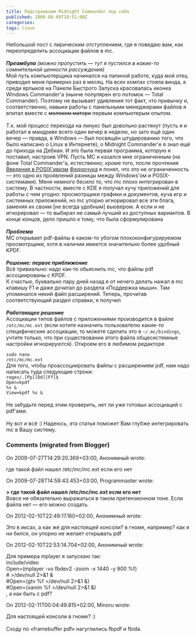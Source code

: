 ```yaml
---
title: Подстраиваем Midnight Commander под себя
published: 2008-08-09T18:51:00Z
categories: 
tags: linux
---
```


Небольшой пост с лирическим отступлением, где я поведаю вам, как переопределить ассоциации файлов в mc.<br /><a name='more'></a><br /><i><b>Преамбула</b> (можно пропустить — тут я пустился в какие-то сомнительной ценности рассуждения)</i><br />Мой путь компьютерщика начинался на папиной работе, куда мой отец приводил меня примерно раз в месяц. На всех компах стояла винда, а среди ярлыков на Панели Быстрого Запуска красовалась иконка Windows Commander'а (нынче популярен его потомок &mdash; Total Commander). Поэтому не вызывает удивления тот факт, что привычку и, соответственно, навыки работы с панельными менеджерами файлов я впитал вместе с <strike>молоком матери</strike> первым компьютерым опытом.<br /><br />Т.к. мой процесс перехода на линукс был довольно растянут (пусть я и работал в мандриве всего один вечер в неделю, но зато ещё один вечер — правда, в Windows — был посвящён штудированию того, что было написано о Linux в Интернете), о Midnight Commander'е я знал ещё до прихода на Дебиан. И это была первая программа, которую я поставил, настроив VPN. Пусть MC и казался мне ограниченным (на фоне Total Commander'а, естественно; кроме того, после прочтения <a href="http://www.linuxcenter.ru/lib/books/posixbook/">Введения в POSIX'ивизм</a> <a href="http://www.blogger.com/profile/15976866046661118790">Федорчука</a> я понял, что это не ограниченность — это одно из проявлений разницы между Windows'ом и POSIX-системами). Меня немного бесило то, что mc плохо интегрирован в систему. В частности, вместе с KDE я получал кучу приложений для работы с чем угодно: просмотрщики графики и документов, куча игр и системных приложений, но mc упорно игнорировал все эти блага, заменяя их своим [не всегда удобным] вьювером. А если и не игнорировал — то выбирал не самый лучший из доступных вариантов. В конце концов, дело пришло к тому, что была сформулирована<br /><br /><i><b>Проблема</b></i><br />MC открывает pdf-файлы в каком-то убогом плохоконфигурируемом просмотрщике, хотя в наличии имеется значительно более удобный KPDF.<br /><br /><i><b>Решение: первое приближение</b></i><br />Всё тривиально: надо как-то обьяснить mc, что файлы pdf ассоциированы с KPDF.<br />К счастью, буквально пару дней назад я от нечего делать нажал в mc клавишу F1 и даже дочитал до раздела «Поддержка мыши». Там упоминался некий файл расширений. Теперь, прочитав соответствующий раздел справки, я получил<br /><br /><i><b>Работающее решение</b></i><br />Ассоциации типов файлов с приложениями производится в файле <code>/etc/mc/mc.ext</code> (если хотите назначить пользователю какие-то специфические ассоциации, то можете сделать это в <code>~/.mc/bindings</code>, учтите только, что при существовании этого файла общесистемные настройки игнорируются). Откроем его в любимом редакторе<br /><div class="code"><code>sudo nano /etc/mc/mc.ext</code></div>Для того, чтобы проассоциировать файлы с расширением pdf, нам надо написать туда следующие строки:<br /><div class="code"><code>regex/\.[Pp][Dd][Ff]$<br />Open=kpdf %s &amp;<br />View=kpdf %s &amp;</code></div><br />Не забудьте перед этим проверить, нет ли уже готовых ассоциаций с pdf'ами.<br /><br />Ну вот и всё :) Надеюсь, эта статья поможет Вам глубже интегрировать mc в Вашу систему.

<h3 id='hakyll-convert-comments-title'>Comments (migrated from Blogger)</h3>
<div class='hakyll-convert-comment'>
<p class='hakyll-convert-comment-date'>On 2009-07-27T14:29:20.369+03:00, Анонимный wrote:</p>
<p class='hakyll-convert-comment-body'>
где такой файл нашел /etc/mc/mc.ext если его нет
</p>
</div>

<div class='hakyll-convert-comment'>
<p class='hakyll-convert-comment-date'>On 2009-07-28T14:59:43.453+03:00, Programmaster wrote:</p>
<p class='hakyll-convert-comment-body'>
<b>&gt; где такой файл нашел /etc/mc/mc.ext если его нет</b><br />Вовсе не обязательно выражаться в таком претензионном тоне. Если файла нет — его можно создать.
</p>
</div>

<div class='hakyll-convert-comment'>
<p class='hakyll-convert-comment-date'>On 2012-02-10T22:49:17.160+02:00, Анонимный wrote:</p>
<p class='hakyll-convert-comment-body'>
Это в иксах, а как же для настоящей консоли? в гноме, например? как я ни бился, он упорно не желает открывать pdf
</p>
</div>

<div class='hakyll-convert-comment'>
<p class='hakyll-convert-comment-date'>On 2012-02-10T22:53:14.704+02:00, Анонимный wrote:</p>
<p class='hakyll-convert-comment-body'>
Для примера mplayer я запускаю так:<br />include/video<br /> Open=(mplayer -vo fbdev2 -zoom -x 1440 -y 900 %f)<br /># &gt;/dev/null 2&gt;&amp;1 &amp;<br /> #Open=(gtv %f &gt;/dev/null 2&gt;&amp;1 &amp;)<br /> #Open=(xanim %f &gt;/dev/null 2&gt;&amp;1 &amp;)<br />, а как быть с pdf?
</p>
</div>

<div class='hakyll-convert-comment'>
<p class='hakyll-convert-comment-date'>On 2012-02-11T00:04:49.815+02:00, Minoru wrote:</p>
<p class='hakyll-convert-comment-body'>
Для настоящей консоли в гноме? :)<br /><br />Сходу по «framebuffer pdf» нагуглились fbpdf и fbida.
</p>
</div>



